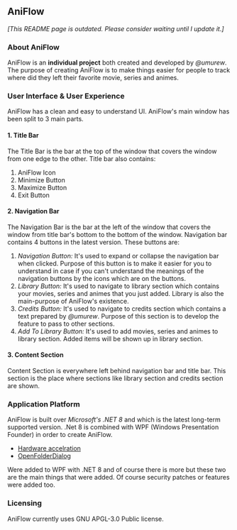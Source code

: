 ## AniFlow
*[This README page is outdated. Please consider waiting until I update it.]*

### About AniFlow
AniFlow is an **individual project** both created and developed by *@umurew*. The purpose of creating AniFlow is to make things easier for people to track where did they
left their favorite movie, series and animes.

### User Interface & User Experience
AniFlow has a clean and easy to understand UI. AniFlow's main window has been split to 3 main parts.

#### 1. Title Bar
The Title Bar is the bar at the top of the window that covers the window from one edge to the other. Title bar also contains:
1. AniFlow Icon
2. Minimize Button
3. Maximize Button
4. Exit Button

#### 2. Navigation Bar
The Navigation Bar is the bar at the left of the window that covers the window from title bar's bottom to the bottom of the window. Navigation bar contains 4 buttons in the latest version. These buttons are:
1. *Navigation Button:* It's used to expand or collapse the navigation bar when clicked. Purpose of this button is to make it easier for you to understand in case if you can't understand the meanings of the navigation buttons by the icons which are on the buttons.
2. *Library Button:* It's used to navigate to library section which contains your movies, series and animes that you just added. Library is also the main-purpose of AniFlow's existence.
3. *Credits Button:* It's used to navigate to credits section which contains a text prepared by *@umurew*. Purpose of this section is to develop the feature to pass to other sections.
4. *Add To Library Button:* It's used to add movies, series and animes to library section. Added items will be shown up in library section.

#### 3. Content Section
Content Section is everywhere left behind navigation bar and title bar. This section is the place where sections like library section and credits section are shown.

### Application Platform
AniFlow is built over *Microsoft's .NET 8*  and which is the latest long-term supported version.
.Net 8 is combined with WPF (Windows Presentation Founder) in order to create AniFlow.

 - [Hardware accelration](https://learn.microsoft.com/en-us/dotnet/desktop/wpf/whats-new/net80?view=netdesktop-8.0#hardware-acceleration)
 - [OpenFolderDialog](https://learn.microsoft.com/en-us/dotnet/desktop/wpf/whats-new/net80?view=netdesktop-8.0#openfolderdialog)

Were added to WPF with .NET 8 and of course there is more but these two are the main things that were added. Of course security patches or features were added too.

### Licensing
AniFlow currently uses GNU APGL-3.0 Public license.